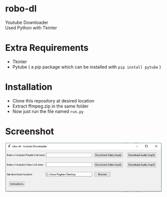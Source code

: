 # robo-dl
Youtube Downloader <br>
Used Python with Tkinter

# Extra Requirements

- Tkinter
- Pytube ( a pip package which can be installed with `pip install pytube` )

# Installation

- Clone this repository at desired location
- Extract ffmpeg.zip in the same folder
- Now just run the file named `run.py`

# Screenshot

![Screenshot](ss.JPG)
